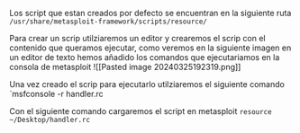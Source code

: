 Los script que estan creados por defecto se encuentran en la siguiente ruta
`/usr/share/metasploit-framework/scripts/resource/`

Para crear un scrip utilziaremos un editor y crearemos el scrip con el contenido que queramos ejecutar, como veremos en la siguiente imagen en un editor de texto hemos añadido los comandos que ejecutariamos en la consola de metasploit
![[Pasted image 20240325192319.png]]

Una vez creado el scrip para ejecutarlo utilziaremos el siguiente comando
`msfconsole -r handler.rc

Con el siguiente comando cargaremos el script en metasploit
`resource ~/Desktop/handler.rc`